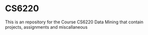 # CS6220
This is an repository for the Course CS6220 Data Mining
that contain projects, assignments and miscallaneous 
